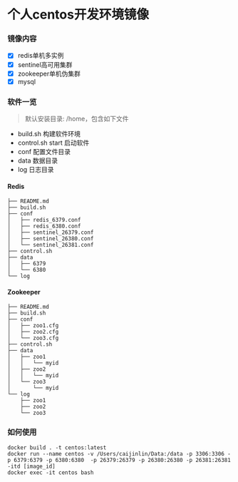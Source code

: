 # 个人centos开发环境镜像

### 镜像内容

- [x] redis单机多实例
- [x] sentinel高可用集群
- [x] zookeeper单机伪集群
- [x] mysql

### 软件一览

> 默认安装目录: /home，包含如下文件

- build.sh 构建软件环境
- control.sh start 启动软件
- conf 配置文件目录
- data 数据目录
- log 日志目录

#### Redis 
```
├── README.md
├── build.sh
├── conf
│   ├── redis_6379.conf
│   ├── redis_6380.conf
│   ├── sentinel_26379.conf
│   ├── sentinel_26380.conf
│   └── sentinel_26381.conf
├── control.sh
├── data
│   ├── 6379
│   └── 6380
└── log
```
#### Zookeeper

```
├── README.md
├── build.sh
├── conf
│   ├── zoo1.cfg
│   ├── zoo2.cfg
│   └── zoo3.cfg
├── control.sh
├── data
│   ├── zoo1
│   │   └── myid
│   ├── zoo2
│   │   └── myid
│   └── zoo3
│       └── myid
└── log
    ├── zoo1
    ├── zoo2
    └── zoo3
```

### 如何使用
```
docker build . -t centos:latest
docker run --name centos -v /Users/caijinlin/Data:/data -p 3306:3306 -p 6379:6379 -p 6380:6380  -p 26379:26379 -p 26380:26380 -p 26381:26381 -itd [image_id]
docker exec -it centos bash
```	

